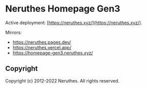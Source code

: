 # Neruthes Homepage Gen3

Active deployment: [https://neruthes.xyz/](https://neruthes.xyz/).

Mirrors:

- https://neruthes.pages.dev/
- https://neruthes.vercel.app/
- https://homepage-gen3.neruthes.xyz/

## Copyright

Copyright (c) 2012-2022 Neruthes. All rights reserved.
